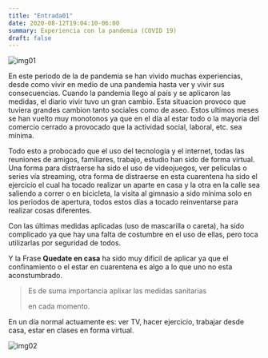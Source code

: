 ```yaml
---
title: "Entrada01"
date: 2020-08-12T19:04:10-06:00
summary: Experiencia con la pandemia (COVID 19)
draft: false
---
```


![img01](https://d1qqtien6gys07.cloudfront.net/wp-content/uploads/2020/03/COVID-19.jpg)

En este periodo de la de pandemia se han vivido muchas experiencias, desde como vivir en medio de una pandemia hasta ver y vivir sus consecuencias. Cuando la pandemia llego al país y se aplicaron las medidas, el diario vivir tuvo un gran cambio.
Esta situacion provoco que tuviera grandes cambion tanto sociales como de aseo. 
Estos ultimos meses se han vuelto muy monotonos ya que en el día al estar todo o la mayoria del comercio cerrado a provocado que la actividad social, laboral, etc. sea mínima.

Todo esto a probocado que el uso del tecnologia y el internet, todas las reuniones de amigos, familiares, trabajo, estudio han sido de forma virtual.  Una forma para distraerse ha sido el uso de videojuegos, ver películas o series vía streaming, otra forma de distraerse en esta cuarentena ha sido el ejercicio el cual ha tocado realizar un aparte en casa y la otra en la calle sea saliendo a correr o en bicicleta, la visita al gimnasio a sido mínima solo en los periodos de apertura, todos estos días a tocado reinventarse para realizar cosas diferentes.

Con las últimas medidas aplicadas (uso de mascarilla o careta), ha sido complicado ya que hay una falta de costumbre en el uso de ellas, pero toca utilizarlas por seguridad de todos. 

Y la Frase **Quedate en casa** ha sido muy dificil de aplicar ya que el confinamiento o el estar en cuarentena es algo a lo que uno no esta aconstumbrado.

> Es de suma importancia aplixar las medidas sanitarias 
>
> en cada momento.

En un día normal actuamente es: ver TV, hacer ejercicio, trabajar desde casa, estar en clases en forma virtual.


![img02](https://i.pinimg.com/originals/36/b3/f8/36b3f8d776a357841bb2743b1aaaff9e.jpg)
